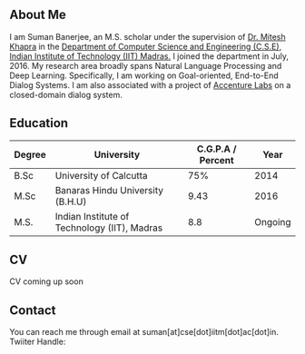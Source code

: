 ## About Me
I am Suman Banerjee, an M.S. scholar under the supervision of [Dr. Mitesh Khapra](http://www.cse.iitm.ac.in/~miteshk/) in the [Department of Computer Science and Engineering (C.S.E), Indian Institute of Technology (IIT) Madras.](http://www.cse.iitm.ac.in/) I joined the department in July, 2016. My research area broadly spans Natural Language Processing and Deep Learning. Specifically, I am working on Goal-oriented, End-to-End Dialog Systems. I am also associated with a project of [Accenture Labs](https://www.accenture.com/us-en/accenture-technology-labs-index) on a closed-domain dialog system. 

## Education

Degree | University | C.G.P.A / Percent | Year
------------ | ------------- | ------------- | -------------
B.Sc | University of Calcutta | 75% | 2014
M.Sc | Banaras Hindu University (B.H.U) | 9.43 | 2016 
M.S. | Indian Institute of Technology (IIT), Madras | 8.8 | Ongoing


## CV

CV coming up soon

## Contact

You can reach me through email at suman[at]cse[dot]iitm[dot]ac[dot]in.
Twiiter Handle:
